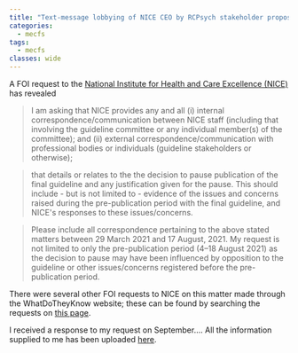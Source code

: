 ```yaml
---
title: "Text-message lobbying of NICE CEO by RCPsych stakeholder proposing that ME/CFS guideline Evidence Review be scrapped"
categories:
  - mecfs
tags:
  - mecfs
classes: wide
---
```


A FOI request to the [National Institute for Health and Care Excellence (NICE)](https://www.nice.org.uk/) has revealed

>I am asking that NICE provides any and all
(i) internal correspondence/communication between NICE staff (including that involving the guideline committee or any individual member(s) of the committee); and
(ii) external correspondence/communication with professional bodies or individuals (guideline stakeholders or otherwise);

>that details or relates to the the decision to pause publication of the final guideline and any justification given for the pause. This should include - but is not limited to - evidence of the issues and concerns raised during the pre-publication period with the final guideline, and NICE's responses to these issues/concerns.

>Please include all correspondence pertaining to the above stated matters between 29 March 2021 and 17 August, 2021. My request is not limited to only the pre-publication period (4–18 August 2021) as the decision to pause may have been influenced by opposition to the guideline or other issues/concerns registered before the pre-publication period.

There were several other FOI requests to NICE on this matter made through the WhatDoTheyKnow website; these can be found by searching the requests on [this page](https://www.whatdotheyknow.com/body/nice).

I received a response to my request on September.... All the information supplied to me has been uploaded [here](https://www.dropbox.com/s/bw97vbdxy0p4acf/EH-317153_October21_NICEPause.zip?dl=0).

